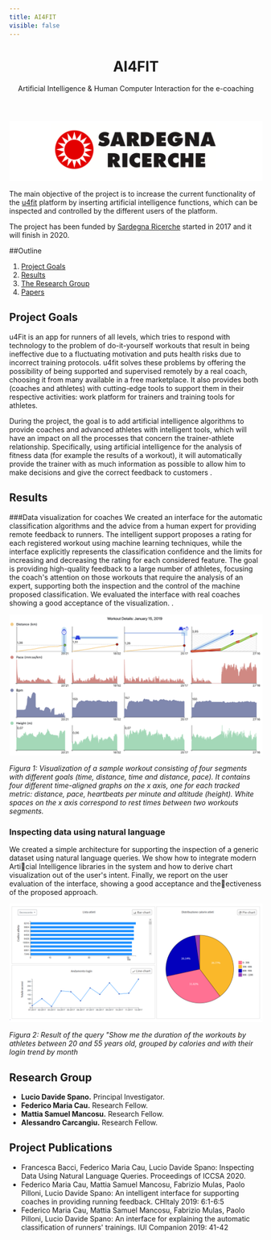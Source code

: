 ```yaml
---
title: AI4FIT
visible: false
---
```


<div style="text-align: center">
<header>
<h1>AI4FIT </h1>
<p>Artificial Intelligence & Human Computer Interaction for the e-coaching</p>
</header>
</div>

![Logo of Sardegna Ricerche](img/sardegna-ricerche.png)

The main objective of the project is to increase the current functionality of the [u4fit](https://www.u4fit.com/) platform by inserting artificial intelligence functions, which can be inspected and controlled by the different users of the platform.



The project has been funded by [Sardegna Ricerche](https://www.regione.sardegna.it/) started in 
2017 and it will finish in 2020. 

##Outline
1. [Project Goals](#obiettivi)
2. [Results](#risultati)
3. [The Research Group](#gruppo)
5. [Papers](#pubblicazioni)

<a id="obiettivi"></a>

## Project Goals
u4Fit is an app for runners of all levels, which tries to respond with technology to the problem of do-it-yourself workouts that result in being ineffective
due to a fluctuating motivation and puts health risks due to incorrect training protocols. u4fit solves these problems by offering the possibility of being supported and supervised
remotely by a real coach, choosing it from many available in a free marketplace. It also provides both (coaches and athletes) with cutting-edge tools to support them in their respective activities: work platform for trainers and training tools for athletes.

During the project, the goal is to add artificial intelligence algorithms to provide coaches and advanced athletes with intelligent tools, which will have an impact on all the processes that concern the trainer-athlete relationship. Specifically, using artificial intelligence for the analysis of fitness data (for example the results of a workout), it will automatically provide the trainer with as much information as possible to allow him to make decisions and give the correct feedback to customers .

<a id="risultati"></a>

## Results

###Data visualization for coaches
We created an interface for the automatic classification algorithms and the advice from a human expert for providing remote feedback to runners. The intelligent support proposes a rating for each registered workout using machine learning techniques, while the interface explicitly represents the classification confidence and the limits for increasing and decreasing the rating for each considered feature. The goal is providing high-quality feedback to a large number of athletes, focusing the coach's attention on those workouts that require the analysis of an expert, supporting both the inspection and the control of the machine proposed classification. We evaluated the interface with real coaches showing a good acceptance of the visualization. .
<a id="figura1"></a>

![Figura 1](img/detail-large-2.png)

*Figura 1: Visualization of a sample workout consisting of four segments with different goals (time, distance, time and distance, pace). It contains four different time-aligned graphs on the x axis, one for each tracked metric: distance, pace, heartbeats per minute and altitude (height). White spaces on the x axis correspond to rest times between two workouts segments.*


### Inspecting data using natural language
We created a simple architecture for supporting the inspection of a generic dataset using natural language queries. We show how to integrate modern Articial Intelligence libraries in the system and how to derive chart visualization out of the user's intent. Finally, we report on the user evaluation of the interface, showing a good acceptance and theectiveness of the proposed approach.

<a id="figura2"></a>

![Figura 2](img/fig7.png)

*Figura 2: Result of the query "Show me the duration of the workouts by athletes between 20 and 55 years old, grouped by calories and with their login trend by  month*

<a id="gruppo"></a>

## Research Group
* **Lucio Davide Spano.** Principal Investigator.
* **Federico Maria Cau.** Research Fellow.
* **Mattia Samuel Mancosu.** Research Fellow.
* **Alessandro Carcangiu.** Research Fellow.


## Project Publications
* Francesca Bacci, Federico Maria Cau, Lucio Davide Spano: Inspecting Data Using Natural Language Queries. Proceedings of ICCSA 2020. 
* Federico Maria Cau, Mattia Samuel Mancosu, Fabrizio Mulas, Paolo Pilloni, Lucio Davide Spano: An intelligent interface for supporting coaches in providing running feedback. CHItaly 2019: 6:1-6:5
* Federico Maria Cau, Mattia Samuel Mancosu, Fabrizio Mulas, Paolo Pilloni, Lucio Davide Spano: An interface for explaining the automatic classification of runners' trainings. IUI Companion 2019: 41-42

